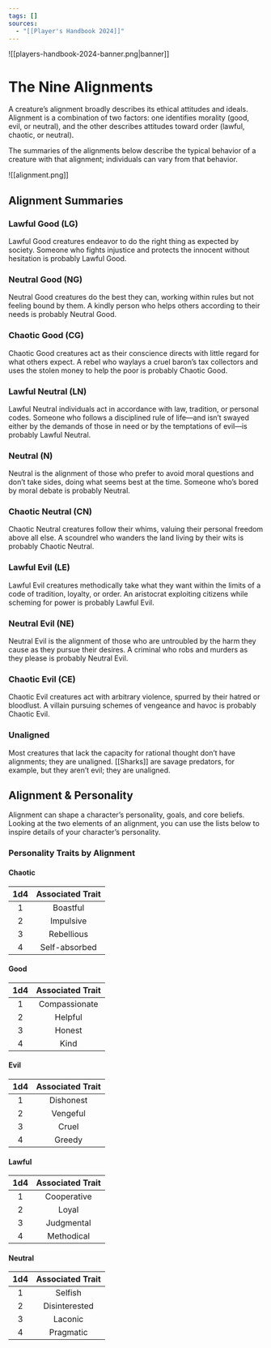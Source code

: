 ```yaml
---
tags: []
sources:
  - "[[Player's Handbook 2024]]"
---
```


![[players-handbook-2024-banner.png|banner]]

# The Nine Alignments

A creature’s alignment broadly describes its ethical attitudes and ideals. Alignment is a combination of two factors: one identifies morality (good, evil, or neutral), and the other describes attitudes toward order (lawful, chaotic, or neutral).

The summaries of the alignments below describe the typical behavior of a creature with that alignment; individuals can vary from that behavior.

![[alignment.png]]

## Alignment Summaries

### Lawful Good (LG)

Lawful Good creatures endeavor to do the right thing as expected by society. Someone who fights injustice and protects the innocent without hesitation is probably Lawful Good.

### Neutral Good (NG)

Neutral Good creatures do the best they can, working within rules but not feeling bound by them. A kindly person who helps others according to their needs is probably Neutral Good.

### Chaotic Good (CG)

Chaotic Good creatures act as their conscience directs with little regard for what others expect. A rebel who waylays a cruel baron’s tax collectors and uses the stolen money to help the poor is probably Chaotic Good.

### Lawful Neutral (LN)

Lawful Neutral individuals act in accordance with law, tradition, or personal codes. Someone who follows a disciplined rule of life—and isn’t swayed either by the demands of those in need or by the temptations of evil—is probably Lawful Neutral.

### Neutral (N)

Neutral is the alignment of those who prefer to avoid moral questions and don’t take sides, doing what seems best at the time. Someone who’s bored by moral debate is probably Neutral.

### Chaotic Neutral (CN)

Chaotic Neutral creatures follow their whims, valuing their personal freedom above all else. A scoundrel who wanders the land living by their wits is probably Chaotic Neutral.

### Lawful Evil (LE)

Lawful Evil creatures methodically take what they want within the limits of a code of tradition, loyalty, or order. An aristocrat exploiting citizens while scheming for power is probably Lawful Evil.

### Neutral Evil (NE)

Neutral Evil is the alignment of those who are untroubled by the harm they cause as they pursue their desires. A criminal who robs and murders as they please is probably Neutral Evil.

### Chaotic Evil (CE)

Chaotic Evil creatures act with arbitrary violence, spurred by their hatred or bloodlust. A villain pursuing schemes of vengeance and havoc is probably Chaotic Evil.

### Unaligned

Most creatures that lack the capacity for rational thought don’t have alignments; they are unaligned. [[Sharks]] are savage predators, for example, but they aren’t evil; they are unaligned.

## Alignment & Personality

Alignment can shape a character’s personality, goals, and core beliefs. Looking at the two elements of an alignment, you can use the lists below to inspire details of your character’s personality.

### Personality Traits by Alignment

#### Chaotic

| 1d4 | Associated Trait |
|:---:|:----------------:|
|  1  |     Boastful     |
|  2  |    Impulsive     |
|  3  |    Rebellious    |
|  4  |  Self-absorbed   |

#### Good

| 1d4 | Associated Trait |
|:---:|:----------------:|
|  1  |  Compassionate   |
|  2  |     Helpful      |
|  3  |      Honest      |
|  4  |       Kind       |

#### Evil

| 1d4 | Associated Trait |
|:---:|:----------------:|
|  1  |    Dishonest     |
|  2  |     Vengeful     |
|  3  |      Cruel       |
|  4  |      Greedy      |

#### Lawful

| 1d4 | Associated Trait |
|:---:|:----------------:|
|  1  |   Cooperative    |
|  2  |      Loyal       |
|  3  |    Judgmental    |
|  4  |    Methodical    |

#### Neutral

| 1d4 | Associated Trait |
|:---:|:----------------:|
|  1  |     Selfish      |
|  2  |  Disinterested   |
|  3  |     Laconic      |
|  4  |    Pragmatic     |
